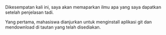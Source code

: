 Dikesempatan kali ini, saya akan memaparkan ilmu apa yang saya dapatkan setelah penjelasan tadi.

Yang pertama, mahasiswa dianjurkan untuk menginstall aplikasi git dan mendownload di tautan yang telah disediakan.
